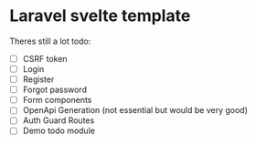 # Laravel svelte template

Theres still a lot todo:

 - [ ] CSRF token
 - [ ] Login
 - [ ] Register
 - [ ] Forgot password
 - [ ] Form components
 - [ ] OpenApi Generation (not essential but would be very good)
 - [ ] Auth Guard Routes
 - [ ] Demo todo module
